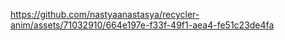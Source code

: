 

https://github.com/nastyaanastasya/recycler-anim/assets/71032910/664e197e-f33f-49f1-aea4-fe51c23de4fa

